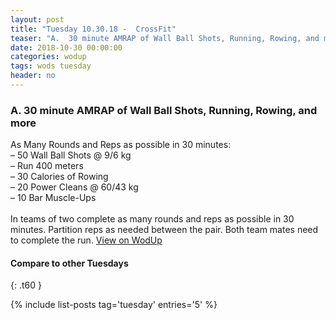 ```yaml
---
layout: post
title: "Tuesday 10.30.18 -  CrossFit"
teaser: "A.  30 minute AMRAP of Wall Ball Shots, Running, Rowing, and more"
date: 2018-10-30 00:00:00
categories: wodup
tags: wods tuesday
header: no
---
```



<h3>A.  30 minute AMRAP of Wall Ball Shots, Running, Rowing, and more</h3>
As Many Rounds and Reps as possible in 30 minutes:<br/>– 50 Wall Ball Shots @ 9/6 kg<br/>– Run 400 meters<br/>– 30 Calories of Rowing<br/>– 20 Power Cleans @ 60/43 kg<br/>– 10 Bar Muscle-Ups<br/><br/>In teams of two complete as many rounds and reps as possible in 30 minutes.  Partition reps as needed between the pair.  Both team mates need to complete the run.
<a href="https://www.wodup.com/gyms/asphodel/wods/10460" target="blank">View on WodUp</a>


#### Compare to other Tuesdays
{: .t60 }

{% include list-posts tag='tuesday' entries='5' %}